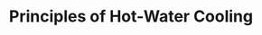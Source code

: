 ---
category: cooling
title: "Principles of Hot-Water Cooling"
description: "Discussion on the application and realization of hot-water cooling."
questions:
  - Which large systems use hot-water cooling?
  - What is the benefit over ordinary water cooling?
  - Can you quantify the efficiency improvement compared to air cooling?
  - What is the standard water circuit diagram for this setup?
  - What are the biggest challenges on the hardware / construction side?
literature:
  - iDataCool-HPC-with-Hot-Water-Cooling-and-Energy-Reuse
  - QPACE-2-and-Domain-Decomposition-on-the-Intel-Xeon-Phi
  - Cooling-making-efficient-choices
  - Evaluation-of-the-impact-of-Direct-Warm-Water-Cooling
scheduled: 2016-08-24 10:45:00
---